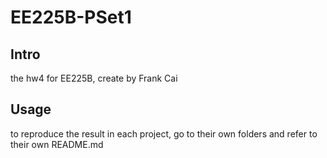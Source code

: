 # EE225B-PSet1


## Intro
the hw4 for EE225B, create by Frank Cai

## Usage
to reproduce the result in each project, go to their own folders and refer to their own README.md
